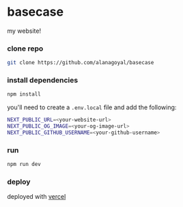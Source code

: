 # basecase

my website!

### clone repo

```bash
git clone https://github.com/alanagoyal/basecase

```

### install dependencies

```bash
npm install
```

you'll need to create a `.env.local` file and add the following:

```bash
NEXT_PUBLIC_URL=<your-website-url>
NEXT_PUBLIC_OG_IMAGE=<your-og-image-url>
NEXT_PUBLIC_GITHUB_USERNAME=<your-github-username>
```

### run 

```bash
npm run dev
```

### deploy

deployed with [vercel](https://vercel.com/)